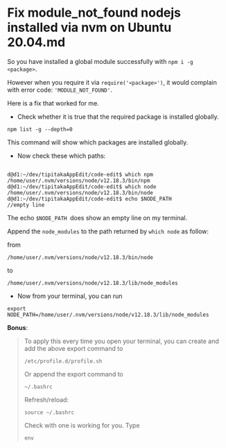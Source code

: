 # Fix module_not_found nodejs installed via nvm on Ubuntu 20.04.md

So you have installed a global module successfully with `npm i -g <package>`.

However when you require it via `require('<package>')`, it would complain with error code: `'MODULE_NOT_FOUND'`.

Here is a fix that worked for me.

+ Check whether it is true that the required package is installed globally.

`npm list -g --depth=0`

This command will show which packages are installed globally.


+ Now check these which paths:

```

d@d1:~/dev/tipitakaAppEdit/code-edit$ which npm
/home/user/.nvm/versions/node/v12.18.3/bin/npm
d@d1:~/dev/tipitakaAppEdit/code-edit$ which node
/home/user/.nvm/versions/node/v12.18.3/bin/node
d@d1:~/dev/tipitakaAppEdit/code-edit$ echo $NODE_PATH
//empty line
```

The echo `$NODE_PATH `does show an empty line on my terminal. 

Append the `node_modules` to the path returned by `which node`  as follow:

from

 `/home/user/.nvm/versions/node/v12.18.3/bin/node` 

to

`/home/user/.nvm/versions/node/v12.18.3/lib/node_modules`


+ Now from your terminal, you can run

`export NODE_PATH=/home/user/.nvm/versions/node/v12.18.3/lib/node_modules`

**Bonus**:

> To apply this every time you open your terminal, you can create and add the above export command to
>
> `/etc/profile.d/profile.sh`
>
> Or append the export command to
>
> `~/.bashrc`
>
> Refresh/reload:
>
> `source ~/.bashrc`
>
> Check with one is working for you. Type
>
> `env`



